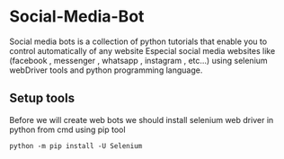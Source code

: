 # Social-Media-Bot
Social media bots is a collection of python tutorials that enable you to control automatically of any website Especial social media websites like (facebook , messenger , whatsapp , instagram , etc...) using selenium webDriver tools and python programming language.
## Setup tools 
Before we will create web bots we should install selenium web driver in python from cmd using pip tool
```
python -m pip install -U Selenium  
```
